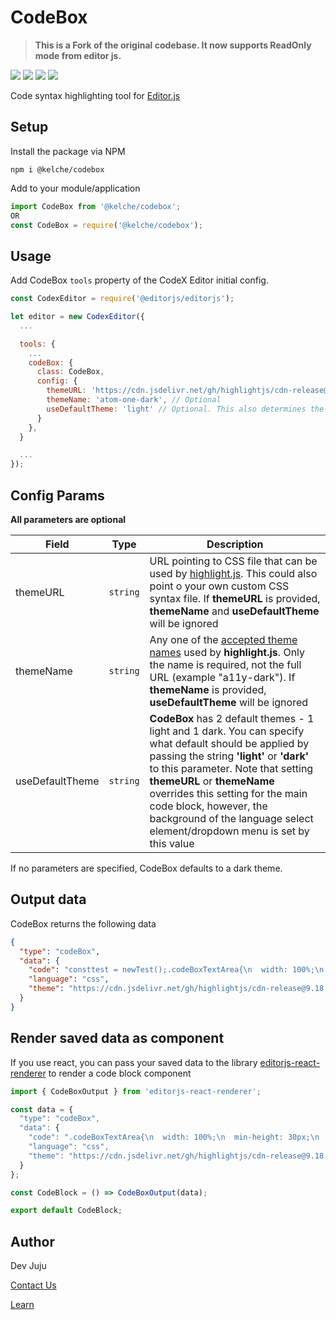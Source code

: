 # CodeBox

> **This is a Fork of the original codebase.  It now supports ReadOnly mode from editor js.**

[![](https://img.shields.io/npm/v/@bomdi/codebox)](https://www.npmjs.com/package/@bomdi/codebox)
[![](https://img.shields.io/npm/dw/@bomdi/codebox)](https://www.npmjs.com/package/@bomdi/codebox)
[![](https://flat.badgen.net/npm/license/@bomdi/codebox)](https://www.npmjs.com/package/@bomdi/codebox)
[![](https://flat.badgen.net/badge/icon/typescript?icon=typescript&label)](https://www.npmjs.com/package/@bomdi/codebox)

Code syntax highlighting tool for [Editor.js](https://editorjs.io/)

## Setup

Install the package via NPM

```shell
npm i @kelche/codebox
```

Add to your module/application

```javascript
import CodeBox from '@kelche/codebox';
OR
const CodeBox = require('@kelche/codebox');
```


## Usage

Add CodeBox `tools` property of the CodeX Editor initial config.

```javascript
const CodexEditor = require('@editorjs/editorjs');

let editor = new CodexEditor({
  ...

  tools: {
    ...
    codeBox: {
      class: CodeBox,
      config: {
        themeURL: 'https://cdn.jsdelivr.net/gh/highlightjs/cdn-release@9.18.1/build/styles/dracula.min.css', // Optional
        themeName: 'atom-one-dark', // Optional
        useDefaultTheme: 'light' // Optional. This also determines the background color of the language select drop-down
      }
    },
  }

  ...
});
```

## Config Params

**All parameters are optional**

| Field              | Type     | Description                   |
| ------------------ | -------- | ------------------------------|
| themeURL           | `string` | URL pointing to CSS file that can be used by [highlight.js](https://highlightjs.org/). This could also point o your own custom CSS syntax file. If **themeURL** is provided, **themeName** and **useDefaultTheme** will be ignored |
| themeName          | `string` | Any one of the [accepted theme names](https://github.com/highlightjs/highlight.js/tree/master/src/styles) used by **highlight.js**. Only the name is required, not the full URL (example "a11y-dark"). If **themeName** is provided, **useDefaultTheme** will be ignored |
| useDefaultTheme    | `string` | **CodeBox** has 2 default themes - 1 light and 1 dark. You can specify what default should be applied by passing the string **'light'** or **'dark'** to this parameter. Note that setting **themeURL** or **themeName** overrides this setting for the main code block, however, the background of the language select element/dropdown menu is set by this value |

If no parameters are specified, CodeBox defaults to a dark theme.

## Output data

CodeBox returns the following data

```json
{
  "type": "codeBox",
  "data": {
    "code": "consttest = newTest();.codeBoxTextArea{\n  width: 100%;\n  min-height: 30px;\n  padding: 10px;\n  border-radius: 2px 2px 2px 0;\n  border: none !important;\n  outline: none !important;\n  font: 14px monospace;\n}\n\n.codeBoxSelectDiv{\n  display: flex;\n  flex-direction: column;\n  justify-content: flex-start;\n  align-items: flex-start;\n  position: relative;\n}",
    "language": "css",
    "theme": "https://cdn.jsdelivr.net/gh/highlightjs/cdn-release@9.18.1/build/styles/atom-one-dark.min.css"
  }
}
```

## Render saved data as component

If you use react, you can pass your saved data to the library [editorjs-react-renderer](https://www.npmjs.com/package/editorjs-react-renderer) to render a code block component

```javascript
import { CodeBoxOutput } from 'editorjs-react-renderer';

const data = {
  "type": "codeBox",
  "data": {
    "code": ".codeBoxTextArea{\n  width: 100%;\n  min-height: 30px;\n  padding: 10px;\n  border-radius: 2px 2px 2px 0;\n  border: none !important;\n  outline: none !important;\n  font: 14px monospace;\n}\n\n.codeBoxSelectDiv{\n  display: flex;\n  flex-direction: column;\n  justify-content: flex-start;\n  align-items: flex-start;\n  position: relative;\n}",
    "language": "css",
    "theme": "https://cdn.jsdelivr.net/gh/highlightjs/cdn-release@9.18.1/build/styles/atom-one-dark.min.css"
  }
};

const CodeBlock = () => CodeBoxOutput(data);

export default CodeBlock;
```


## Author

Dev Juju

[Contact Us](https://bomdisoft.com)

[Learn](https://devjuju.com)

